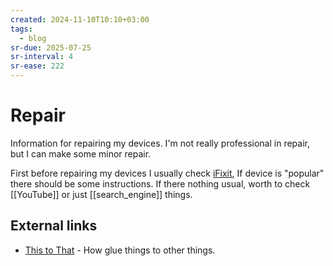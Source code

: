 ```yaml
---
created: 2024-11-10T10:10+03:00
tags:
  - blog
sr-due: 2025-07-25
sr-interval: 4
sr-ease: 222
---
```


# Repair

Information for repairing my devices. I'm not really professional in repair, but
I can make some minor repair.

First before repairing my devices I usually check
[iFixit](https://www.ifixit.com/), If device is "popular" there should be some
instructions. If there nothing usual, worth to check [[YouTube]] or just
[[search_engine]] things.

## External links

- [This to That](http://www.thistothat.com/) - How glue things to other things.
